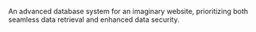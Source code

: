 An advanced database system for an imaginary website, prioritizing both seamless data retrieval and enhanced data security.
